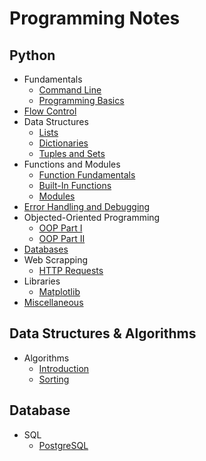 # Programming Notes

## Python

- Fundamentals
  - [Command Line](./Python_Notes/commandline.md)
  - [Programming Basics](./Python_Notes/basics.md)
- [Flow Control](./Python_Notes/flowcontrol.md)
- Data Structures
  - [Lists](./Python_Notes/lists.md)
  - [Dictionaries](./Python_Notes/dictionaries.md)
  - [Tuples and Sets](./Python_Notes/tuples_sets.md)
- Functions and Modules
  - [Function Fundamentals](./Python_Notes/function_fund.md)
  - [Built-In Functions](./Python_Notes/builtin_functions.md)
  - [Modules](./Python_Notes/modules.md)
- [Error Handling and Debugging](./Python_Notes/errors.md)
- Objected-Oriented Programming
  - [OOP Part I](./Python_Notes/oop1.md)
  - [OOP Part II](./Python_Notes/oop2.md)
- [Databases](./Python_Notes/database.md)
- Web Scrapping
  - [HTTP Requests](./Python_Notes/http.md)
- Libraries
  - [Matplotlib](./Python_Notes/matplotlib.md)
- [Miscellaneous](./Python_Notes/misc.md)

## Data Structures & Algorithms

- Algorithms
  - [Introduction](./DSA/introduction.md)
  - [Sorting](./DSA/sorting.md)

## Database

- SQL
  - [PostgreSQL](./Database/postgres.md)

